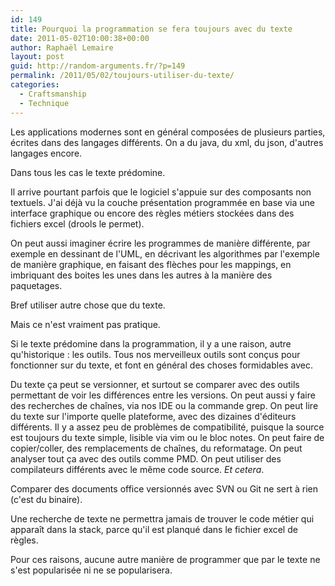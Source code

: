 ```yaml
---
id: 149
title: Pourquoi la programmation se fera toujours avec du texte
date: 2011-05-02T10:00:38+00:00
author: Raphaël Lemaire
layout: post
guid: http://random-arguments.fr/?p=149
permalink: /2011/05/02/toujours-utiliser-du-texte/
categories:
  - Craftsmanship
  - Technique
---
```

<!-- @page { margin: 2cm } P { margin-bottom: 0.21cm } -->Les applications modernes sont en général composées de plusieurs parties, écrites dans des langages différents. On a du java, du xml, du json, d'autres langages encore.

Dans tous les cas le texte prédomine.

Il arrive pourtant parfois que le logiciel s'appuie sur des composants non textuels. J'ai déjà vu la couche présentation programmée en base via une interface graphique ou encore des règles métiers stockées dans des fichiers excel (drools le permet).

On peut aussi imaginer écrire les programmes de manière différente, par exemple en dessinant de l'UML, en décrivant les algorithmes par l'exemple de manière graphique, en faisant des flèches pour les mappings, en imbriquant des boites les unes dans les autres à la manière des paquetages.

Bref utiliser autre chose que du texte.

Mais ce n'est vraiment pas pratique.

Si le texte prédomine dans la programmation, il y a une raison, autre qu'historique : les outils. Tous nos merveilleux outils sont conçus pour fonctionner sur du texte, et font en général des choses formidables avec.

Du texte ça peut se versionner, et surtout se comparer avec des outils permettant de voir les différences entre les versions. On peut aussi y faire des recherches de chaînes, via nos IDE ou la commande grep. On peut lire du texte sur l'importe quelle plateforme, avec des dizaines d'éditeurs différents. Il y a assez peu de problèmes de compatibilité, puisque la source est toujours du texte simple, lisible via vim ou le bloc notes. On peut faire de copier/coller, des remplacements de chaînes, du reformatage. On peut analyser tout ça avec des outils comme PMD. On peut utiliser des compilateurs différents avec le même code source. _Et cetera_.

Comparer des documents office versionnés avec SVN ou Git ne sert à rien (c'est du binaire).

Une recherche de texte ne permettra jamais de trouver le code métier qui apparaît dans la stack, parce qu'il est planqué dans le fichier excel de règles.

Pour ces raisons, aucune autre manière de programmer que par le texte ne s'est popularisée ni ne se popularisera.